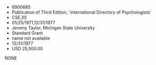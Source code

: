 * 6900685
* Publication of Third Edition, 'international Directory of   Psychologists'
* CSE,IIS
* 01/25/1971,12/31/1977
* Jeremy Taylor, Michigan State University
* Standard Grant
*   name not available
* 12/31/1977
* USD 25,500.00

NONE